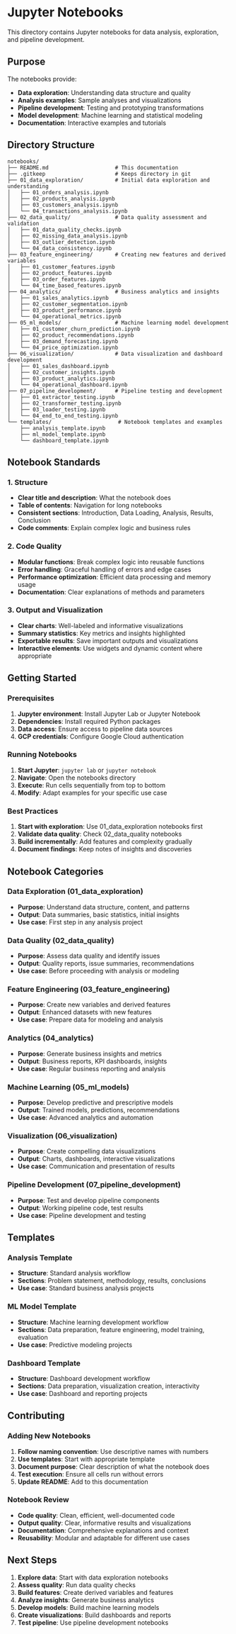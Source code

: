 # Jupyter Notebooks

This directory contains Jupyter notebooks for data analysis, exploration, and pipeline development.

## Purpose

The notebooks provide:
- **Data exploration**: Understanding data structure and quality
- **Analysis examples**: Sample analyses and visualizations
- **Pipeline development**: Testing and prototyping transformations
- **Model development**: Machine learning and statistical modeling
- **Documentation**: Interactive examples and tutorials

## Directory Structure

```
notebooks/
├── README.md                     # This documentation
├── .gitkeep                      # Keeps directory in git
├── 01_data_exploration/          # Initial data exploration and understanding
│   ├── 01_orders_analysis.ipynb
│   ├── 02_products_analysis.ipynb
│   ├── 03_customers_analysis.ipynb
│   └── 04_transactions_analysis.ipynb
├── 02_data_quality/              # Data quality assessment and validation
│   ├── 01_data_quality_checks.ipynb
│   ├── 02_missing_data_analysis.ipynb
│   ├── 03_outlier_detection.ipynb
│   └── 04_data_consistency.ipynb
├── 03_feature_engineering/       # Creating new features and derived variables
│   ├── 01_customer_features.ipynb
│   ├── 02_product_features.ipynb
│   ├── 03_order_features.ipynb
│   └── 04_time_based_features.ipynb
├── 04_analytics/                 # Business analytics and insights
│   ├── 01_sales_analytics.ipynb
│   ├── 02_customer_segmentation.ipynb
│   ├── 03_product_performance.ipynb
│   └── 04_operational_metrics.ipynb
├── 05_ml_models/                 # Machine learning model development
│   ├── 01_customer_churn_prediction.ipynb
│   ├── 02_product_recommendations.ipynb
│   ├── 03_demand_forecasting.ipynb
│   └── 04_price_optimization.ipynb
├── 06_visualization/             # Data visualization and dashboard development
│   ├── 01_sales_dashboard.ipynb
│   ├── 02_customer_insights.ipynb
│   ├── 03_product_analytics.ipynb
│   └── 04_operational_dashboard.ipynb
├── 07_pipeline_development/      # Pipeline testing and development
│   ├── 01_extractor_testing.ipynb
│   ├── 02_transformer_testing.ipynb
│   ├── 03_loader_testing.ipynb
│   └── 04_end_to_end_testing.ipynb
└── templates/                     # Notebook templates and examples
    ├── analysis_template.ipynb
    ├── ml_model_template.ipynb
    └── dashboard_template.ipynb
```

## Notebook Standards

### 1. Structure
- **Clear title and description**: What the notebook does
- **Table of contents**: Navigation for long notebooks
- **Consistent sections**: Introduction, Data Loading, Analysis, Results, Conclusion
- **Code comments**: Explain complex logic and business rules

### 2. Code Quality
- **Modular functions**: Break complex logic into reusable functions
- **Error handling**: Graceful handling of errors and edge cases
- **Performance optimization**: Efficient data processing and memory usage
- **Documentation**: Clear explanations of methods and parameters

### 3. Output and Visualization
- **Clear charts**: Well-labeled and informative visualizations
- **Summary statistics**: Key metrics and insights highlighted
- **Exportable results**: Save important outputs and visualizations
- **Interactive elements**: Use widgets and dynamic content where appropriate

## Getting Started

### Prerequisites
1. **Jupyter environment**: Install Jupyter Lab or Jupyter Notebook
2. **Dependencies**: Install required Python packages
3. **Data access**: Ensure access to pipeline data sources
4. **GCP credentials**: Configure Google Cloud authentication

### Running Notebooks
1. **Start Jupyter**: `jupyter lab` or `jupyter notebook`
2. **Navigate**: Open the notebooks directory
3. **Execute**: Run cells sequentially from top to bottom
4. **Modify**: Adapt examples for your specific use case

### Best Practices
1. **Start with exploration**: Use 01_data_exploration notebooks first
2. **Validate data quality**: Check 02_data_quality notebooks
3. **Build incrementally**: Add features and complexity gradually
4. **Document findings**: Keep notes of insights and discoveries

## Notebook Categories

### Data Exploration (01_data_exploration)
- **Purpose**: Understand data structure, content, and patterns
- **Output**: Data summaries, basic statistics, initial insights
- **Use case**: First step in any analysis project

### Data Quality (02_data_quality)
- **Purpose**: Assess data quality and identify issues
- **Output**: Quality reports, issue summaries, recommendations
- **Use case**: Before proceeding with analysis or modeling

### Feature Engineering (03_feature_engineering)
- **Purpose**: Create new variables and derived features
- **Output**: Enhanced datasets with new features
- **Use case**: Prepare data for modeling and analysis

### Analytics (04_analytics)
- **Purpose**: Generate business insights and metrics
- **Output**: Business reports, KPI dashboards, insights
- **Use case**: Regular business reporting and analysis

### Machine Learning (05_ml_models)
- **Purpose**: Develop predictive and prescriptive models
- **Output**: Trained models, predictions, recommendations
- **Use case**: Advanced analytics and automation

### Visualization (06_visualization)
- **Purpose**: Create compelling data visualizations
- **Output**: Charts, dashboards, interactive visualizations
- **Use case**: Communication and presentation of results

### Pipeline Development (07_pipeline_development)
- **Purpose**: Test and develop pipeline components
- **Output**: Working pipeline code, test results
- **Use case**: Pipeline development and testing

## Templates

### Analysis Template
- **Structure**: Standard analysis workflow
- **Sections**: Problem statement, methodology, results, conclusions
- **Use case**: Standard business analysis projects

### ML Model Template
- **Structure**: Machine learning development workflow
- **Sections**: Data preparation, feature engineering, model training, evaluation
- **Use case**: Predictive modeling projects

### Dashboard Template
- **Structure**: Dashboard development workflow
- **Sections**: Data preparation, visualization creation, interactivity
- **Use case**: Dashboard and reporting projects

## Contributing

### Adding New Notebooks
1. **Follow naming convention**: Use descriptive names with numbers
2. **Use templates**: Start with appropriate template
3. **Document purpose**: Clear description of what the notebook does
4. **Test execution**: Ensure all cells run without errors
5. **Update README**: Add to this documentation

### Notebook Review
- **Code quality**: Clean, efficient, well-documented code
- **Output quality**: Clear, informative results and visualizations
- **Documentation**: Comprehensive explanations and context
- **Reusability**: Modular and adaptable for different use cases

## Next Steps

1. **Explore data**: Start with data exploration notebooks
2. **Assess quality**: Run data quality checks
3. **Build features**: Create derived variables and features
4. **Analyze insights**: Generate business analytics
5. **Develop models**: Build machine learning models
6. **Create visualizations**: Build dashboards and reports
7. **Test pipeline**: Use pipeline development notebooks
